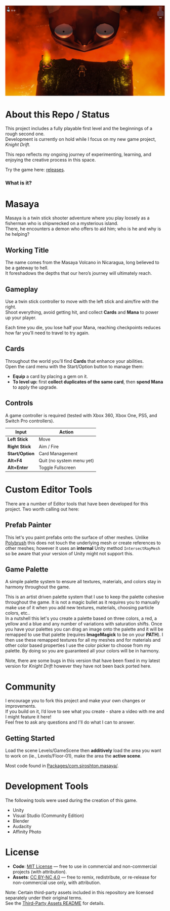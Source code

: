 [![Screenshot](screenshot_01.jpg)](https://youtu.be/oS0qmtgQaQs)

# About this Repo / Status
This project includes a fully playable first level and the beginnings of a rough second one.  
Development is currently on hold while I focus on my new game project, *Knight Drift*.  

This repo reflects my ongoing journey of experimenting, learning, and enjoying the creative process in this space.  

Try the game here: [releases](https://github.com/bensiroshton/masaya/releases/tag/release).

### What is it?

# Masaya
Masaya is a twin stick shooter adventure where you play loosely as a fisherman who is shipwrecked on a mysterious island.  
There, he encounters a demon who offers to aid him; who is he and why is he helping?

## Working Title
The name comes from the Masaya Volcano in Nicaragua, long believed to be a gateway to hell.  
It foreshadows the depths that our hero’s journey will ultimately reach.

## Gameplay
Use a twin stick controller to move with the left stick and aim/fire with the right.  
Shoot everything, avoid getting hit, and collect **Cards** and **Mana** to power up your player.  

Each time you die, you lose half your Mana, reaching checkpoints reduces how far you’ll need to travel to try again.

## Cards
Throughout the world you’ll find **Cards** that enhance your abilities.  
Open the card menu with the Start/Option button to manage them:

- **Equip** a card by placing a gem on it.
- **To level up:** first **collect duplicates of the same card**, then **spend Mana** to apply the upgrade.

## Controls
A game controller is required (tested with Xbox 360, Xbox One, PS5, and Switch Pro controllers).

| Input            | Action                    |
|------------------|---------------------------|
| **Left Stick**   | Move                      |
| **Right Stick**  | Aim / Fire                |
| **Start/Option** | Card Management           |
| **Alt+F4**       | Quit (no system menu yet) |
| **Alt+Enter**    | Toggle Fullscreen         |


# Custom Editor Tools
There are a number of Editor tools that have been developed for this project.  Two worth calling out here:

## Prefab Painter
This let's you paint prefabs onto the surface of other meshes.  Unlike [Polybrush](https://docs.unity3d.com/Packages/com.unity.polybrush@1.2/manual/index.html) this does not touch the underlying mesh or create references to other meshes; however it uses an **internal** Unity method `IntersectRayMesh` so be aware that your version of Unity might not support this.

## Game Palette
A simple palette system to ensure all textures, materials, and colors stay in harmony throughout the game.  

This is an artist driven palette system that I use to keep the palette cohesive throughout the game.  It is not a magic bullet as it requires you to manually make use of it when you add new textures, materials, choosing particle colors, etc..  
In a nutshell this let's you create a palette based on three colors, a red, a yellow and a blue and any number of variations with saturation shifts.  Once you have your palettes you can drag an image onto the palette and it will be remapped to use that palette (requires **ImageMagick** to be on your **PATH**).  I then use these remapped textures for all my meshes and for materials and other color based properties I use the color picker to choose from my palette.  By doing so you are guaranteed all your colors will be in harmony.

Note, there are some bugs in this version that have been fixed in my latest version for *Knight Drift* however they have not been back ported here.

# Community
I encourage you to fork this project and make your own changes or improvements.  
If you build on it, I’d love to see what you create - share a video with me and I might feature it here!  
Feel free to ask any questions and I'll do what I can to answer.

## Getting Started
Load the scene Levels/GameScene then **additively** load the area you want to work on (ie., Levels/Floor-01), make the area the **active scene**.  

Most code found in [Packages/com.siroshton.masaya/](Packages/com.siroshton.masaya/).

# Development Tools
The following tools were used during the creation of this game.

- Unity
- Visual Studio (Community Edition)
- Blender
- Audacity
- Affinity Photo

# License  
- **Code**: [MIT License](LICENSE) — free to use in commercial and non-commercial projects (with attribution).  
- **Assets**: [CC BY-NC 4.0](ASSETS_LICENSE.md) — free to remix, redistribute, or re-release for non-commercial use only, with attribution.  

Note: Certain third-party assets included in this repository are licensed separately under their original terms.  
See the [Third-Party Assets README](Assets/ThirdParty/README.md) for details.  
